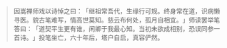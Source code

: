 > 因嵩禅师戏以诗悼之曰：​「继祖常吾代，生缘行可规。终身常在道，识病懒寻医。貌古笔难写，情高世莫知。慈云布何处，孤月自相宜。​」师读罢举笔答曰：​「道契平生更有谁，闲卿于我最心知。当初未欲成相别，恐误同参一首诗。​」投笔坐亡，六十年后，塔户自启，真容俨然。


